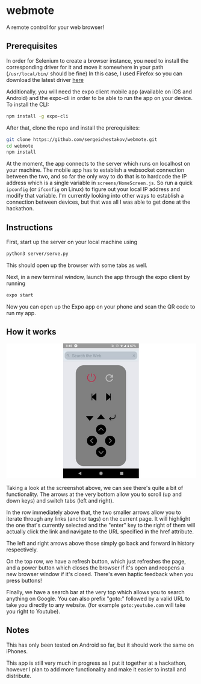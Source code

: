 # webmote
A remote control for your web browser!
## Prerequisites
In order for Selenium to create a browser instance, you need to install the 
corresponding driver for it and move it somewhere in your path (`/usr/local/bin/` should be fine)
In this case, I used Firefox so you can download the latest driver [here](https://github.com/mozilla/geckodriver/releases)

Additionally, you will need the expo client mobile app (available on iOS and Android)
and the expo-cli in order to be able to run the app on your device. To install the CLI:
```bash
npm install -g expo-cli
```

After that, clone the repo and install the prerequisites:
```bash
git clone https://github.com/sergeichestakov/webmote.git
cd webmote
npm install
```

At the moment, the app connects to the server which runs on localhost on your machine.
The mobile app has to establish a websocket connection between the two, and so far the
only way to do that is to hardcode the IP address which is a single variable in `screens/HomeScreen.js`.
So run a quick `ipconfig` (or `ifconfig` on Linux) to figure out your local IP address and modify that variable.
I'm currently looking into other ways to establish a connection between devices, 
but that was all I was able to get done at the hackathon.
## Instructions
First, start up the server on your local machine using
```bash
python3 server/serve.py
```
This should open up the browser with some tabs as well.

Next, in a new terminal window, launch the app through the expo client by running
```bash
expo start
```
Now you can open up the Expo app on your phone and scan the QR code to run my app.
## How it works
![Screenshot](assets/images/screenshot.jpg)

Taking a look at the screenshot above, we can see there's quite a bit of functionality.
The arrows at the very bottom allow you to scroll (up and down keys) and switch tabs (left and right).

In the row immediately above that, the two smaller arrows allow you to iterate 
through any links (anchor tags) on the current page. It will highlight the one that's currently selected and the "enter" key to the right of them will actually click the link and 
navigate to the URL specified in the href attribute.

The left and right arrows above those simply go back and forward in history respectively.

On the top row, we have a refresh button, which just refreshes the page, and a power button
which closes the browser if it's open and reopens a new browser window if it's closed.
There's even haptic feedback when you press buttons!

Finally, we have a search bar at the very top which allows you to search anything on Google. You can also prefix "goto:" followed by a valid URL to take you directly to any website. (for example `goto:youtube.com` will take you right to Youtube).

## Notes
This has only been tested on Android so far, but it should work the same on iPhones.

This app is still very much in progress as I put it together at a hackathon, however I plan to add more functionality and make it easier to install and distribute.
